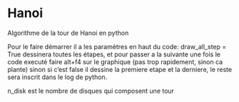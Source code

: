 Hanoi
=====

Algorithme de la tour de Hanoi en python

Pour le faire démarrer il a les paramètres en haut du code:
  draw_all_step = True dessinera toutes les étapes, et pour passer a la suivante une fois le code executé faire alt+f4 sur le graphique (pas trop rapidement, sinon ca plante) sinon si c’est false il dessine la premiere etape et la derniere, le reste sera inscrit dans le log de python.

n_disk est le nombre de disques qui composent une tour 
